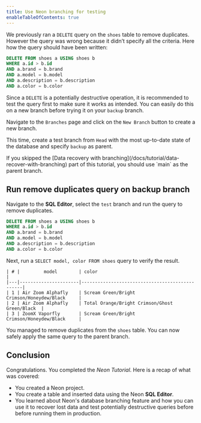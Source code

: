 ```yaml
---
title: Use Neon branching for testing
enableTableOfContents: true
---
```


We previously ran a `DELETE` query on the `shoes` table to remove duplicates. However the query was wrong because it didn’t specify all the criteria. Here how the query should have been written:

```sql
DELETE FROM shoes a USING shoes b
WHERE a.id > b.id
AND a.brand = b.brand
AND a.model = b.model
AND a.description = b.description
AND a.color = b.color
```

Since a `DELETE` is a potentially destructive operation, it is recommended to test the query first to make sure it works as intended. You can easily do this on a new branch before trying it on your `backup` branch.

Navigate to the `Branches` page and click on the `New Branch` button to create a new branch.

This time, create a test branch from `Head` with the most up-to-date state of the database and specify `backup` as parent.

<Admonition type="note">
If you skipped the [Data recovery with branching](/docs/tutorial/data-recover-with-branching) part of this tutorial, you should use `main` as the parent branch.
</Admonition>

## Run remove duplicates query on backup branch

Navigate to the **SQL Editor**, select the `test` branch and run the query to remove duplicates.

```sql
DELETE FROM shoes a USING shoes b
WHERE a.id > b.id
AND a.brand = b.brand
AND a.model = b.model
AND a.description = b.description
AND a.color = b.color
```

Next, run a `SELECT model, color FROM shoes` query to verify the result.

```text
| # |         model        | color                                          |
|---|----------------------|------------------------------------------------|
| 1 | Air Zoom Alphafly    | Scream Green/Bright Crimson/Honeydew/Black     |
| 2 | Air Zoom Alphafly    | Total Orange/Bright Crimson/Ghost Green/Black  |
| 3 | ZoomX Vaporfly       | Scream Green/Bright Crimson/Honeydew/Black     |
```

You managed to remove duplicates from the `shoes` table. You can now safely apply the same query to the parent branch.

## Conclusion

Congratulations. You completed the _Neon Tutorial_. Here is a recap of what was covered:

- You created a Neon project.
- You create a table and inserted data using the Neon **SQL Editor**.
- You learned about Neon's database branching feature and how you can use it to recover lost data and test potentially destructive queries before before running them in production.

